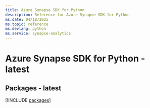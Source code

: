 ```yaml
---
title: Azure Synapse SDK for Python
description: Reference for Azure Synapse SDK for Python
ms.date: 04/18/2025
ms.topic: reference
ms.devlang: python
ms.service: synapse-analytics
---
```

# Azure Synapse SDK for Python - latest
## Packages - latest
[!INCLUDE [packages](synapse-index.md)]